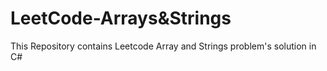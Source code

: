 # LeetCode-Arrays&Strings
This Repository contains Leetcode Array and Strings problem's solution in C#
